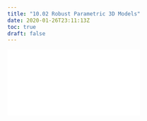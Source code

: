 ```yaml
---
title: "10.02 Robust Parametric 3D Models"
date: 2020-01-26T23:11:13Z
toc: true
draft: false
---
```


![Link to included file contents](../../../../3d-modeling/robust-parametric-3d-models.md)
